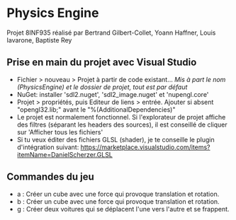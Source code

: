 # Physics Engine
Projet 8INF935 réalisé par Bertrand Gilbert-Collet, Yoann Haffner, Louis Iavarone, Baptiste Rey

## Prise en main du projet avec Visual Studio
+ Fichier > nouveau > Projet à partir de code existant... *Mis à part le nom (PhysicsEngine) et le dossier de projet, tout est par défaut*
+ NuGet: installer 'sdl2.nuget', 'sdl2_image.nuget' et 'nupengl.core'
+ Projet > propriétés, puis Editeur de liens > entrée. Ajouter si absent "opengl32.lib;" avant le "%(AdditionalDependencies)"
+ Le projet est normalement fonctionnel. Si l'explorateur de projet affiche des filtres (séparant les headers des sources), il est conseillé de cliquer sur 'Afficher tous les fichiers'
+ Si tu veux éditer des fichiers GLSL (shader), je te conseille le plugin d'intégration suivant: https://marketplace.visualstudio.com/items?itemName=DanielScherzer.GLSL

## Commandes du jeu
+ a : Créer un cube avec une force qui provoque translation et rotation.
+ b : Créer un cube avec une force qui provoque translation et rotation.
+ g : Créer deux voitures qui se déplacent l'une vers l'autre et se frappent.
